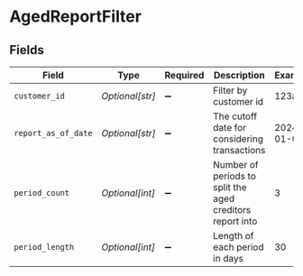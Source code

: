 # AgedReportFilter


## Fields

| Field                                                     | Type                                                      | Required                                                  | Description                                               | Example                                                   |
| --------------------------------------------------------- | --------------------------------------------------------- | --------------------------------------------------------- | --------------------------------------------------------- | --------------------------------------------------------- |
| `customer_id`                                             | *Optional[str]*                                           | :heavy_minus_sign:                                        | Filter by customer id                                     | 123abc                                                    |
| `report_as_of_date`                                       | *Optional[str]*                                           | :heavy_minus_sign:                                        | The cutoff date for considering transactions              | 2024-01-01                                                |
| `period_count`                                            | *Optional[int]*                                           | :heavy_minus_sign:                                        | Number of periods to split the aged creditors report into | 3                                                         |
| `period_length`                                           | *Optional[int]*                                           | :heavy_minus_sign:                                        | Length of each period in days                             | 30                                                        |